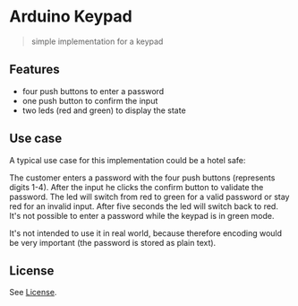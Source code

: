 # Arduino Keypad
> simple implementation for a keypad

## Features
- four push buttons to enter a password
- one push button to confirm the input
- two leds (red and green) to display the state

## Use case

A typical use case for this implementation could be a hotel safe:

The customer enters a password with the four push buttons (represents digits 1-4). After the input he clicks the confirm button to validate the password. The led will switch from red to green for a valid password or stay red for an invalid input. After five seconds the led will switch back to red. It's not possible to enter a password while the keypad is in green mode.

It's not intended to use it in real world, because therefore encoding would be very important (the password is stored as plain text).

## License

See [License](LICENSE).